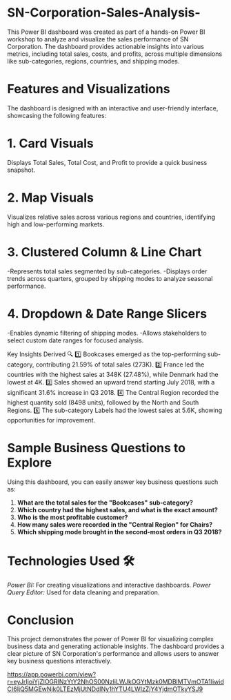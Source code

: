 # SN-Corporation-Sales-Analysis-
This Power BI dashboard was created as part of a hands-on Power BI workshop to analyze and visualize the sales performance of SN Corporation. The dashboard provides actionable insights into various metrics, including total sales, costs, and profits, across multiple dimensions like sub-categories, regions, countries, and shipping modes.
# Features and Visualizations
The dashboard is designed with an interactive and user-friendly interface, showcasing the following features:

# 1. Card Visuals
Displays Total Sales, Total Cost, and Profit to provide a quick business snapshot.
# 2. Map Visuals
Visualizes relative sales across various regions and countries, identifying high and low-performing markets.
# 3. Clustered Column & Line Chart
-Represents total sales segmented by sub-categories.
-Displays order trends across quarters, grouped by shipping modes to analyze seasonal performance.
# 4. Dropdown & Date Range Slicers
-Enables dynamic filtering of shipping modes.
-Allows stakeholders to select custom date ranges for focused analysis.

Key Insights Derived 🔍
1️⃣ Bookcases emerged as the top-performing sub-category, contributing 21.59% of total sales (273K).
2️⃣ France led the countries with the highest sales at 348K (27.48%), while Denmark had the lowest at 4K.
3️⃣ Sales showed an upward trend starting July 2018, with a significant 31.6% increase in Q3 2018.
4️⃣ The Central Region recorded the highest quantity sold (8498 units), followed by the North and South Regions.
5️⃣ The sub-category Labels had the lowest sales at 5.6K, showing opportunities for improvement.

# **Sample Business Questions to Explore**  

Using this dashboard, you can easily answer key business questions such as:  

1. **What are the total sales for the "Bookcases" sub-category?**  
2. **Which country had the highest sales, and what is the exact amount?**  
3. **Who is the most profitable customer?**  
4. **How many sales were recorded in the "Central Region" for Chairs?**  
5. **Which shipping mode brought in the second-most orders in Q3 2018?**  

# Technologies Used 🛠️
*Power BI:* For creating visualizations and interactive dashboards.
*Power Query Editor:* Used for data cleaning and preparation.

# Conclusion
This project demonstrates the power of Power BI for visualizing complex business data and generating actionable insights. The dashboard provides a clear picture of SN Corporation's performance and allows users to answer key business questions interactively.

https://app.powerbi.com/view?r=eyJrIjoiYjZlOGRlNzYtY2NhOS00NzliLWJkOGYtMzk0MDBlMTVmOTA1IiwidCI6IjQ5MGEwNjk0LTEzMjUtNDdlNy1hYTU4LWIzZjY4YjdmOTkyYSJ9
